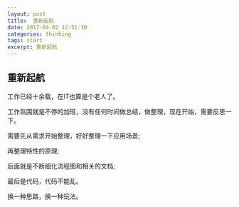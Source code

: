 ```yaml
---
layout: post
title:  重新起航
date: 2017-04-02 12:51:30
categories: thinking
tags: start
excerpt: 重新起航
---
```


重新起航
------
工作已经十余载，在IT也算是个老人了。

工作氛围就是不停的加班，没有任何时间做总结，做整理，现在开始，需要反思一下。

需要先从需求开始整理，好好整理一下应用场景;

再整理特性的原理;

后面就是不断细化流程图和相关的文档;

最后是代码，代码不能乱。

换一种思路，换一种玩法。